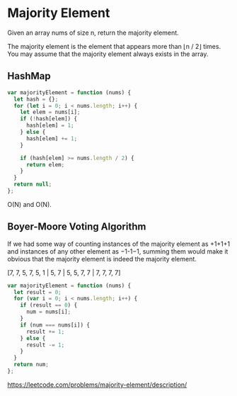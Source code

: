 # Majority Element

Given an array nums of size n, return the majority element.

The majority element is the element that appears more than ⌊n / 2⌋ times. You may assume that the majority element always exists in the array.

## HashMap

```js
var majorityElement = function (nums) {
  let hash = {};
  for (let i = 0; i < nums.length; i++) {
    let elem = nums[i];
    if (!hash[elem]) {
      hash[elem] = 1;
    } else {
      hash[elem] += 1;
    }

    if (hash[elem] >= nums.length / 2) {
      return elem;
    }
  }
  return null;
};
```

O(N) and O(N).

## Boyer-Moore Voting Algorithm

If we had some way of counting instances of the majority element as +1+1+1 and instances of any other element as −1-1−1, summing them would make it obvious that the majority element is indeed the majority element.

[7, 7, 5, 7, 5, 1 | 5, 7 | 5, 5, 7, 7 | 7, 7, 7, 7]

```js
var majorityElement = function (nums) {
  let result = 0;
  for (var i = 0; i < nums.length; i++) {
    if (result == 0) {
      num = nums[i];
    }
    if (num === nums[i]) {
      result += 1;
    } else {
      result -= 1;
    }
  }
  return num;
};
```

https://leetcode.com/problems/majority-element/description/
